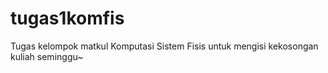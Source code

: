 # tugas1komfis
Tugas kelompok matkul Komputasi Sistem Fisis untuk mengisi kekosongan kuliah seminggu~
